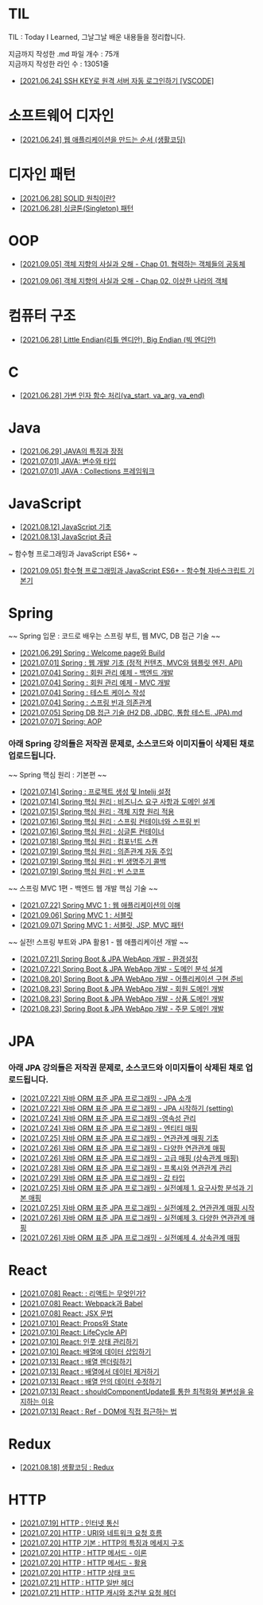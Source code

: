 # TIL

TIL : Today I Learned, 그날그날 배운 내용들을 정리합니다.

지금까지 작성한 .md 파일 개수 : 75개 <br />
지금까지 작성한 라인 수 : 13051줄 <br />

- [[2021.06.24]  SSH KEY로 원격 서버 자동 로그인하기 [VSCODE]](https://github.com/LemonDouble/TIL/blob/main/setting_development_environment/SSH%20KEY%EB%A1%9C%20%EC%9B%90%EA%B2%A9%20%EC%84%9C%EB%B2%84%20%EC%9E%90%EB%8F%99%20%EB%A1%9C%EA%B7%B8%EC%9D%B8%ED%95%98%EA%B8%B0%20%5BVSCODE%5D.md)

# 소프트웨어 디자인

- [[2021.06.24] 웹 애플리케이션을 만드는 순서 (생활코딩)](<https://github.com/LemonDouble/TIL/blob/main/software_design/%EC%9B%B9%20%EC%95%A0%ED%94%8C%EB%A6%AC%EC%BC%80%EC%9D%B4%EC%85%98%20%EB%A7%8C%EB%93%A4%EA%B8%B0%20-%20%EC%9B%B9%20%EC%95%A0%ED%94%8C%EB%A6%AC%EC%BC%80%EC%9D%B4%EC%85%98%EC%9D%84%20%EB%A7%8C%EB%93%9C%EB%8A%94%20%EC%88%9C%EC%84%9C%20(%EC%83%9D%ED%99%9C%EC%BD%94%EB%94%A9).md>)

# 디자인 패턴

- [[2021.06.28] SOLID 원칙이란?](https://github.com/LemonDouble/TIL/blob/main/design_pattern/SOLID%20%EC%9B%90%EC%B9%99%EC%9D%B4%EB%9E%80.md)
- [[2021.06.28] 싱글톤(Singleton) 패턴](<https://github.com/LemonDouble/TIL/blob/main/design_pattern/%EC%8B%B1%EA%B8%80%ED%86%A4(Singleton)%20%ED%8C%A8%ED%84%B4.md>)

# OOP
- [[2021.09.05] 객체 지향의 사실과 오해 - Chap 01. 협력하는 객체들의 공동체](https://github.com/LemonDouble/TIL/blob/main/OOP/%EA%B0%9D%EC%B2%B4%20%EC%A7%80%ED%96%A5%EC%9D%98%20%EC%82%AC%EC%8B%A4%EA%B3%BC%20%EC%98%A4%ED%95%B4%20-%20Chap%2001%20%ED%98%91%EB%A0%A5%ED%95%98%EB%8A%94%20%EA%B0%9D%EC%B2%B4.md)

- [[2021.09.06] 객체 지향의 사실과 오해 - Chap 02. 이상한 나라의 객체](https://github.com/LemonDouble/TIL/blob/main/OOP/%EA%B0%9D%EC%B2%B4%20%EC%A7%80%ED%96%A5%EC%9D%98%20%EC%82%AC%EC%8B%A4%EA%B3%BC%20%EC%98%A4%ED%95%B4%20-%20Chap%2002%20%EC%9D%B4%EC%83%81%ED%95%9C%20%EB%82%98%EB%9D%BC%EC%9D%98%20%EA%B0%9D%EC%B2%B4.md)

# 컴퓨터 구조

- [[2021.06.28] Little Endian(리틀 엔디안), Big Endian (빅 엔디안)](<https://github.com/LemonDouble/TIL/blob/main/computer_architecture/Little%20Endian(%EB%A6%AC%ED%8B%80%20%EC%97%94%EB%94%94%EC%95%88)%2C%20Big%20Endian%20(%EB%B9%85%20%EC%97%94%EB%94%94%EC%95%88).md>)

# C

- [[2021.06.28] 가변 인자 함수 처리(va_start, va_arg, va_end)](<https://github.com/LemonDouble/TIL/blob/main/C/%EA%B0%80%EB%B3%80%20%EC%9D%B8%EC%9E%90%20%ED%95%A8%EC%88%98%20%EC%B2%98%EB%A6%AC(va_start%2C%20va_arg%2C%20va_end).md>)

# Java

- [[2021.06.29] JAVA의 특징과 장점](https://github.com/LemonDouble/TIL/blob/main/java/JAVA%EC%9D%98%20%ED%8A%B9%EC%A7%95%EA%B3%BC%20%EC%9E%A5%EC%A0%90.md)
- [[2021.07.01] JAVA: 변수와 타입](https://github.com/LemonDouble/TIL/blob/main/java/JAVA%20%EB%B3%80%EC%88%98%EC%99%80%20%ED%83%80%EC%9E%85%20.md)
- [[2021.07.01] JAVA : Collections 프레임워크](https://github.com/LemonDouble/TIL/blob/main/java/JAVA%20Collections%20%ED%94%84%EB%A0%88%EC%9E%84%EC%9B%8C%ED%81%AC.md)

# JavaScript

- [[2021.08.12] JavaScript 기초](https://github.com/LemonDouble/TIL/blob/main/JavaScript/JavaScript%20%EA%B8%B0%EC%B4%88.md)
- [[2021.08.13] JavaScript 중급](https://github.com/LemonDouble/TIL/blob/main/JavaScript/Javascript%20%EC%A4%91%EA%B8%89.md)

~ 함수형 프로그래밍과 JavaScript ES6+ ~

- [[2021.09.05] 함수형 프로그래밍과 JavaScript ES6+ - 함수형 자바스크립트 기본기
](https://github.com/LemonDouble/TIL/blob/main/JavaScript/%ED%95%A8%EC%88%98%ED%98%95%20%ED%94%84%EB%A1%9C%EA%B7%B8%EB%9E%98%EB%B0%8D%EA%B3%BC%20JavaScript%20ES6%2B%20-%20%ED%95%A8%EC%88%98%ED%98%95%20%EC%9E%90%EB%B0%94%EC%8A%A4%ED%81%AC%EB%A6%BD%ED%8A%B8%20%EA%B8%B0%EB%B3%B8%EA%B8%B0.md)

# Spring

~~ Spring 입문 : 코드로 배우는 스프링 부트, 웹 MVC, DB 접근 기술 ~~

- [[2021.06.29] Spring : Welcome page와 Build](https://github.com/LemonDouble/TIL/blob/main/spring/Spring%20Welcome%20page%EC%99%80%20Build.md)
- [[2021.07.01] Spring : 웹 개발 기초 (정적 컨텐츠, MVC와 템플릿 엔진, API)](<https://github.com/LemonDouble/TIL/blob/main/spring/Spring%20%EC%9B%B9%20%EA%B0%9C%EB%B0%9C%20%EA%B8%B0%EC%B4%88%20(%EC%A0%95%EC%A0%81%20%EC%BB%A8%ED%85%90%EC%B8%A0%2C%20MVC%EC%99%80%20%ED%85%9C%ED%94%8C%EB%A6%BF).md>)
- [[2021.07.04] Spring : 회원 관리 예제 - 백엔드 개발](https://github.com/LemonDouble/TIL/blob/main/spring/Spring%20%ED%9A%8C%EC%9B%90%20%EA%B4%80%EB%A6%AC%20%EC%98%88%EC%A0%9C%20-%20%EB%B0%B1%EC%97%94%EB%93%9C%20%EA%B0%9C%EB%B0%9C.md)
- [[2021.07.04] Spring : 회원 관리 예제 - MVC 개발](https://github.com/LemonDouble/TIL/blob/main/spring/Spring%20%ED%9A%8C%EC%9B%90%20%EA%B4%80%EB%A6%AC%20%EC%98%88%EC%A0%9C%20-%20MVC%20%EA%B0%9C%EB%B0%9C.md)
- [[2021.07.04] Spring : 테스트 케이스 작성](https://github.com/LemonDouble/TIL/blob/main/spring/Spring%20%ED%85%8C%EC%8A%A4%ED%8A%B8%20%EC%BC%80%EC%9D%B4%EC%8A%A4%20%EC%9E%91%EC%84%B1.md)
- [[2021.07.04] Spring : 스프링 빈과 의존관계](https://github.com/LemonDouble/TIL/blob/main/spring/Spring%20%EC%8A%A4%ED%94%84%EB%A7%81%20%EB%B9%88%EA%B3%BC%20%EC%9D%98%EC%A1%B4%EA%B4%80%EA%B3%84.md)
- [[2021.07.05] Spring DB 접근 기술 (H2 DB, JDBC, 통합 테스트, JPA).md](<https://github.com/LemonDouble/TIL/blob/main/spring/Spring%20DB%20%EC%A0%91%EA%B7%BC%20%EA%B8%B0%EC%88%A0%20(H2%20DB%2C%20JDBC%2C%20%ED%86%B5%ED%95%A9%20%ED%85%8C%EC%8A%A4%ED%8A%B8%2C%20JPA).md>)
- [[2021.07.07] Spring: AOP](https://github.com/LemonDouble/TIL/blob/main/spring/Spring%20AOP.md)

### 아래 Spring 강의들은 저작권 문제로, 소스코드와 이미지들이 삭제된 채로 업로드됩니다.

~~ Spring 핵심 원리 : 기본편 ~~

- [[2021.07.14] Spring : 프로젝트 생성 및 Intelij 설정](https://github.com/LemonDouble/TIL/blob/main/spring/Spring%20%ED%94%84%EB%A1%9C%EC%A0%9D%ED%8A%B8%20%EC%83%9D%EC%84%B1%20%EB%B0%8F%20Intelij%20%EC%84%A4%EC%A0%95.md)
- [[2021.07.14] Spring 핵심 원리 : 비즈니스 요구 사항과 도메인 설계](https://github.com/LemonDouble/TIL/blob/main/spring/Spring%20%ED%95%B5%EC%8B%AC%20%EC%9B%90%EB%A6%AC%20%EB%B9%84%EC%A6%88%EB%8B%88%EC%8A%A4%20%EC%9A%94%EA%B5%AC%20%EC%82%AC%ED%95%AD%EA%B3%BC%20%EB%8F%84%EB%A9%94%EC%9D%B8.md)
- [[2021.07.15] Spring 핵심 원리 : 객체 지향 원리 적용](https://github.com/LemonDouble/TIL/blob/main/spring/Spring%20%ED%95%B5%EC%8B%AC%20%EC%9B%90%EB%A6%AC%20%EA%B0%9D%EC%B2%B4%20%EC%A7%80%ED%96%A5%20%EC%9B%90%EB%A6%AC%20%EC%A0%81%EC%9A%A9.md)
- [[2021.07.16] Spring 핵심 원리 : 스프링 컨테이너와 스프링 빈](https://github.com/LemonDouble/TIL/blob/main/spring/Spring%20%ED%95%B5%EC%8B%AC%20%EC%9B%90%EB%A6%AC%20%EC%8A%A4%ED%94%84%EB%A7%81%20%EC%BB%A8%ED%85%8C%EC%9D%B4%EB%84%88%EC%99%80%20%EC%8A%A4%ED%94%84%EB%A7%81%20%EB%B9%88.md)
- [[2021.07.16] Spring 핵심 원리 : 싱글톤 컨테이너](https://github.com/LemonDouble/TIL/blob/main/spring/Spring%20%ED%95%B5%EC%8B%AC%20%EC%9B%90%EB%A6%AC%20%EC%8B%B1%EA%B8%80%ED%86%A4%20%EC%BB%A8%ED%85%8C%EC%9D%B4%EB%84%88.md)
- [[2021.07.18] Spring 핵심 원리 : 컴포넌트 스캔](https://github.com/LemonDouble/TIL/blob/main/spring/Spring%20%ED%95%B5%EC%8B%AC%20%EC%9B%90%EB%A6%AC%20%EC%BB%B4%ED%8F%AC%EB%84%8C%ED%8A%B8%20%EC%8A%A4%EC%BA%94.md)
- [[2021.07.19] Spring 핵심 원리 : 의존관계 자동 주입](https://github.com/LemonDouble/TIL/blob/main/spring/Spring%20%ED%95%B5%EC%8B%AC%20%EC%9B%90%EB%A6%AC%20%EC%9D%98%EC%A1%B4%EA%B4%80%EA%B3%84%20%EC%9E%90%EB%8F%99%20%EC%A3%BC%EC%9E%85.md)
- [[2021.07.19] Spring 핵심 원리 : 빈 생명주기 콜백](https://github.com/LemonDouble/TIL/blob/main/spring/Spring%20%ED%95%B5%EC%8B%AC%20%EC%9B%90%EB%A6%AC%20%EB%B9%88%20%EC%83%9D%EB%AA%85%EC%A3%BC%EA%B8%B0%20%EC%BD%9C%EB%B0%B1%20.md)
- [[2021.07.19] Spring 핵심 원리 : 빈 스코프](https://github.com/LemonDouble/TIL/blob/main/spring/Spring%20%ED%95%B5%EC%8B%AC%20%EC%9B%90%EB%A6%AC%20%EB%B9%88%20%EC%8A%A4%EC%BD%94%ED%94%84.md)

~~ 스프링 MVC 1편 - 백엔드 웹 개발 핵심 기술 ~~

- [[2021.07.22] Spring MVC 1 : 웹 애플리케이션의 이해](https://github.com/LemonDouble/TIL/blob/main/spring/Spring%20MVC%201%20%EC%9B%B9%20%EC%95%A0%ED%94%8C%EB%A6%AC%EC%BC%80%EC%9D%B4%EC%85%98%EC%9D%98%20%EC%9D%B4%ED%95%B4.md)
- [[2021.09.06] Spring MVC 1 : 서블릿](https://github.com/LemonDouble/TIL/blob/main/spring/Spring%20MVC%201%20%EC%84%9C%EB%B8%94%EB%A6%BF.md)
- [[2021.09.07] Spring MVC 1 : 서블릿, JSP, MVC 패턴](https://github.com/LemonDouble/TIL/blob/main/spring/Spring%20MVC%201%20%EC%84%9C%EB%B8%94%EB%A6%BF%2C%20JSP%2C%20MVC%20%ED%8C%A8%ED%84%B4.md)


~~ 실전! 스프링 부트와 JPA 활용1 - 웹 애플리케이션 개발 ~~

- [[2021.07.21] Spring Boot & JPA WebApp 개발 - 환경설정](https://github.com/LemonDouble/TIL/blob/main/spring/Spring%20Boot%20%26%20JPA%20WebApp%20%EA%B0%9C%EB%B0%9C%20-%20%ED%99%98%EA%B2%BD%EC%84%A4%EC%A0%95.md)
- [[2021.07.22] Spring Boot & JPA WebApp 개발 - 도메인 분석 설계](https://github.com/LemonDouble/TIL/blob/main/spring/Spring%20Boot%20%26%20JPA%20WebApp%20%EA%B0%9C%EB%B0%9C%20-%20%EB%8F%84%EB%A9%94%EC%9D%B8%20%EB%B6%84%EC%84%9D%20%EC%84%A4%EA%B3%84.md)
- [[2021.08.20] Spring Boot & JPA WebApp 개발 - 어플리케이션 구현 준비](https://github.com/LemonDouble/TIL/blob/main/spring/Spring%20Boot%20%26%20JPA%20WebApp%20%EA%B0%9C%EB%B0%9C%20-%20%EC%96%B4%ED%94%8C%EB%A6%AC%EC%BC%80%EC%9D%B4%EC%85%98%20%EA%B5%AC%ED%98%84%20%EC%A4%80%EB%B9%84.md)
- [[2021.08.23] Spring Boot & JPA WebApp 개발 - 회원 도메인 개발](https://github.com/LemonDouble/TIL/blob/main/spring/Spring%20Boot%20%26%20JPA%20WebApp%20%EA%B0%9C%EB%B0%9C%20-%20%ED%9A%8C%EC%9B%90%20%EB%8F%84%EB%A9%94%EC%9D%B8%20%EA%B0%9C%EB%B0%9C.md)
- [[2021.08.23] Spring Boot & JPA WebApp 개발 - 상품 도메인 개발](https://github.com/LemonDouble/TIL/blob/main/spring/Spring%20Boot%20%26%20JPA%20WebApp%20%EA%B0%9C%EB%B0%9C%20-%20%EC%83%81%ED%92%88%20%EB%8F%84%EB%A9%94%EC%9D%B8%20%EA%B0%9C%EB%B0%9C.md)
- [[2021.08.23] Spring Boot & JPA WebApp 개발 - 주문 도메인 개발](https://github.com/LemonDouble/TIL/blob/main/spring/Spring%20Boot%20%26%20JPA%20WebApp%20%EA%B0%9C%EB%B0%9C%20-%20%EC%A3%BC%EB%AC%B8%20%EB%8F%84%EB%A9%94%EC%9D%B8%20%EA%B0%9C%EB%B0%9C.md)

# JPA

### 아래 JPA 강의들은 저작권 문제로, 소스코드와 이미지들이 삭제된 채로 업로드됩니다.

- [[2021.07.22] 자바 ORM 표준 JPA 프로그래밍 - JPA 소개](https://github.com/LemonDouble/TIL/blob/main/JPA/%EC%9E%90%EB%B0%94%20ORM%20%ED%91%9C%EC%A4%80%20JPA%20%ED%94%84%EB%A1%9C%EA%B7%B8%EB%9E%98%EB%B0%8D%20-%20JPA%20%EC%86%8C%EA%B0%9C.md)
- [[2021.07.22] 자바 ORM 표준 JPA 프로그래밍 - JPA 시작하기 (setting)](https://github.com/LemonDouble/TIL/blob/main/JPA/%EC%9E%90%EB%B0%94%20ORM%20%ED%91%9C%EC%A4%80%20JPA%20%ED%94%84%EB%A1%9C%EA%B7%B8%EB%9E%98%EB%B0%8D%20-%20JPA%20%EC%8B%9C%EC%9E%91%ED%95%98%EA%B8%B0.md)
- [[2021.07.24] 자바 ORM 표준 JPA 프로그래밍 -영속성 관리](https://github.com/LemonDouble/TIL/blob/main/JPA/%EC%9E%90%EB%B0%94%20ORM%20%ED%91%9C%EC%A4%80%20JPA%20%ED%94%84%EB%A1%9C%EA%B7%B8%EB%9E%98%EB%B0%8D%20-%EC%98%81%EC%86%8D%EC%84%B1%20%EA%B4%80%EB%A6%AC.md)
- [[2021.07.24] 자바 ORM 표준 JPA 프로그래밍 - 엔티티 매핑](https://github.com/LemonDouble/TIL/blob/main/JPA/%EC%9E%90%EB%B0%94%20ORM%20%ED%91%9C%EC%A4%80%20JPA%20%ED%94%84%EB%A1%9C%EA%B7%B8%EB%9E%98%EB%B0%8D%20-%20%EC%97%94%ED%8B%B0%ED%8B%B0%20%EB%A7%A4%ED%95%91.md)
- [[2021.07.25] 자바 ORM 표준 JPA 프로그래밍 - 연관관계 매핑 기초](https://github.com/LemonDouble/TIL/blob/main/JPA/%EC%9E%90%EB%B0%94%20ORM%20%ED%91%9C%EC%A4%80%20JPA%20%ED%94%84%EB%A1%9C%EA%B7%B8%EB%9E%98%EB%B0%8D%20-%20%EC%97%B0%EA%B4%80%EA%B4%80%EA%B3%84%20%EB%A7%A4%ED%95%91.md)
- [[2021.07.26] 자바 ORM 표준 JPA 프로그래밍 - 다양한 연관관계 매핑](https://github.com/LemonDouble/TIL/blob/main/JPA/%EC%9E%90%EB%B0%94%20ORM%20%ED%91%9C%EC%A4%80%20JPA%20%ED%94%84%EB%A1%9C%EA%B7%B8%EB%9E%98%EB%B0%8D%20-%20%EB%8B%A4%EC%96%91%ED%95%9C%20%EC%97%B0%EA%B4%80%EA%B4%80%EA%B3%84%20%EB%A7%A4%ED%95%91.md)
- [[2021.07.26] 자바 ORM 표준 JPA 프로그래밍 - 고급 매핑 (상속관계 매핑)](<https://github.com/LemonDouble/TIL/blob/main/JPA/%EC%9E%90%EB%B0%94%20ORM%20%ED%91%9C%EC%A4%80%20JPA%20%ED%94%84%EB%A1%9C%EA%B7%B8%EB%9E%98%EB%B0%8D%20-%20%EA%B3%A0%EA%B8%89%20%EB%A7%A4%ED%95%91%20(%EC%83%81%EC%86%8D%EA%B4%80%EA%B3%84%20%EB%A7%A4%ED%95%91).md>)
- [[2021.07.28] 자바 ORM 표준 JPA 프로그래밍 - 프록시와 연관관계 관리](https://github.com/LemonDouble/TIL/blob/main/JPA/%EC%9E%90%EB%B0%94%20ORM%20%ED%91%9C%EC%A4%80%20JPA%20%ED%94%84%EB%A1%9C%EA%B7%B8%EB%9E%98%EB%B0%8D%20-%20%ED%94%84%EB%A1%9D%EC%8B%9C%EC%99%80%20%EC%97%B0%EA%B4%80%EA%B4%80%EA%B3%84%20%EA%B4%80%EB%A6%AC.md)
- [[2021.07.29] 자바 ORM 표준 JPA 프로그래밍 - 값 타입](https://github.com/LemonDouble/TIL/blob/main/JPA/%EC%9E%90%EB%B0%94%20ORM%20%ED%91%9C%EC%A4%80%20JPA%20%ED%94%84%EB%A1%9C%EA%B7%B8%EB%9E%98%EB%B0%8D%20-%20%EA%B0%92%20%ED%83%80%EC%9E%85.md)
- [[2021.07.25] 자바 ORM 표준 JPA 프로그래밍 - 실전예제 1. 요구사항 분석과 기본 매핑](https://github.com/LemonDouble/TIL/blob/main/JPA/%EC%9E%90%EB%B0%94%20ORM%20%ED%91%9C%EC%A4%80%20JPA%20%ED%94%84%EB%A1%9C%EA%B7%B8%EB%9E%98%EB%B0%8D%20-%20%EC%8B%A4%EC%A0%84%EC%98%88%EC%A0%9C%201%20%EC%9A%94%EA%B5%AC%EC%82%AC%ED%95%AD%20%EB%B6%84%EC%84%9D%EA%B3%BC%20%EA%B8%B0%EB%B3%B8%20%EB%A7%A4%ED%95%91.md)
- [[2021.07.25] 자바 ORM 표준 JPA 프로그래밍 - 실전예제 2. 연관관계 매핑 시작](https://github.com/LemonDouble/TIL/blob/main/JPA/%EC%9E%90%EB%B0%94%20ORM%20%ED%91%9C%EC%A4%80%20JPA%20%ED%94%84%EB%A1%9C%EA%B7%B8%EB%9E%98%EB%B0%8D%20-%20%EC%8B%A4%EC%A0%84%EC%98%88%EC%A0%9C%202%20%EC%97%B0%EA%B4%80%EA%B4%80%EA%B3%84%20%EB%A7%A4%ED%95%91%20%EC%8B%9C%EC%9E%91.md)
- [[2021.07.26] 자바 ORM 표준 JPA 프로그래밍 - 실전예제 3. 다양한 연관관계 매핑](https://github.com/LemonDouble/TIL/blob/main/JPA/%EC%9E%90%EB%B0%94%20ORM%20%ED%91%9C%EC%A4%80%20JPA%20%ED%94%84%EB%A1%9C%EA%B7%B8%EB%9E%98%EB%B0%8D%20-%20%EC%8B%A4%EC%A0%84%EC%98%88%EC%A0%9C%203%20%EB%8B%A4%EC%96%91%ED%95%9C%20%EC%97%B0%EA%B4%80%EA%B4%80%EA%B3%84%20%EB%A7%A4%ED%95%91.md)
- [[2021.07.26] 자바 ORM 표준 JPA 프로그래밍 - 실전예제 4. 상속관계 매핑](https://github.com/LemonDouble/TIL/blob/main/JPA/%EC%9E%90%EB%B0%94%20ORM%20%ED%91%9C%EC%A4%80%20JPA%20%ED%94%84%EB%A1%9C%EA%B7%B8%EB%9E%98%EB%B0%8D%20-%20%EC%8B%A4%EC%A0%84%EC%98%88%EC%A0%9C%204.%20%EC%83%81%EC%86%8D%EA%B4%80%EA%B3%84%20%EB%A7%A4%ED%95%91.md)

# React

- [[2021.07.08] React: : 리액트는 무엇인가?](https://github.com/LemonDouble/TIL/blob/main/react/React%20%EB%A6%AC%EC%95%A1%ED%8A%B8%EB%8A%94%20%EB%AC%B4%EC%97%87%EC%9D%B8%EA%B0%80.md)
- [[2021.07.08] React: Webpack과 Babel](https://github.com/LemonDouble/TIL/blob/main/react/React%20Webpack%EA%B3%BC%20Babel.md)
- [[2021.07.08] React: JSX 문법](https://github.com/LemonDouble/TIL/blob/main/react/React%20JSX%20%EB%AC%B8%EB%B2%95.md)
- [[2021.07.10] React: Props와 State](https://github.com/LemonDouble/TIL/blob/main/react/React%20Props%EC%99%80%20State.md)
- [[2021.07.10] React: LifeCycle API](https://github.com/LemonDouble/TIL/blob/main/react/React%20LifeCycle%20API.md)
- [[2021.07.10] React: 인풋 상태 관리하기](https://github.com/LemonDouble/TIL/blob/main/react/React%20%EC%9D%B8%ED%92%8B%20%EC%83%81%ED%83%9C%20%EA%B4%80%EB%A6%AC%ED%95%98%EA%B8%B0.md)
- [[2021.07.10] React: 배열에 데이터 삽입하기](https://github.com/LemonDouble/TIL/blob/main/react/React%20%EB%B0%B0%EC%97%B4%EC%97%90%20%EB%8D%B0%EC%9D%B4%ED%84%B0%20%EC%82%BD%EC%9E%85%ED%95%98%EA%B8%B0.md)
- [[2021.07.13] React : 배열 렌더링하기](https://github.com/LemonDouble/TIL/blob/main/react/React%20%EB%B0%B0%EC%97%B4%20%EB%A0%8C%EB%8D%94%EB%A7%81%ED%95%98%EA%B8%B0.md)
- [[2021.07.13] React : 배열에서 데이터 제거하기](https://github.com/LemonDouble/TIL/blob/main/react/React%20%EB%B0%B0%EC%97%B4%EC%97%90%EC%84%9C%20%EB%8D%B0%EC%9D%B4%ED%84%B0%20%EC%A0%9C%EA%B1%B0%ED%95%98%EA%B8%B0.md)
- [[2021.07.13] React : 배열 안의 데이터 수정하기](https://github.com/LemonDouble/TIL/blob/main/react/React%20%EB%B0%B0%EC%97%B4%20%EC%95%88%EC%9D%98%20%EB%8D%B0%EC%9D%B4%ED%84%B0%20%EC%88%98%EC%A0%95%ED%95%98%EA%B8%B0.md)
- [[2021.07.13] React : shouldComponentUpdate를 통한 최적화와 불변성을 유지하는 이유](https://github.com/LemonDouble/TIL/blob/main/react/React%20shouldComponentUpdate%EB%A5%BC%20%ED%86%B5%ED%95%9C%20%EC%B5%9C%EC%A0%81%ED%99%94%EC%99%80%20%EB%B6%88%EB%B3%80%EC%84%B1%EC%9D%84%20%EC%9C%A0%EC%A7%80%ED%95%98%EB%8A%94%20%EC%9D%B4%EC%9C%A0.md)
- [[2021.07.13] React : Ref - DOM에 직접 접근하는 법](https://github.com/LemonDouble/TIL/blob/main/react/React%20Ref%20-%20DOM%EC%97%90%20%EC%A7%81%EC%A0%91%20%EC%A0%91%EA%B7%BC%ED%95%98%EB%8A%94%20%EB%B2%95.md)

# Redux

- [[2021.08.18] 생활코딩 : Redux](https://github.com/LemonDouble/TIL/blob/main/Redux/%EC%83%9D%ED%99%9C%EC%BD%94%EB%94%A9%20Redux.md)

# HTTP

- [[2021.07.19] HTTP : 인터넷 통신](https://github.com/LemonDouble/TIL/blob/main/HTTP/HTTP%20%EC%9D%B8%ED%84%B0%EB%84%B7%20%ED%86%B5%EC%8B%A0.md)
- [[2021.07.20] HTTP : URI와 네트워크 요청 흐름](https://github.com/LemonDouble/TIL/blob/main/HTTP/HTTP%20URI%EC%99%80%20%EB%84%A4%ED%8A%B8%EC%9B%8C%ED%81%AC%20%EC%9A%94%EC%B2%AD%20%ED%9D%90%EB%A6%84.md)
- [[2021.07.20] HTTP 기본 : HTTP의 특징과 메세지 구조](https://github.com/LemonDouble/TIL/blob/main/HTTP/HTTP%20%EA%B8%B0%EB%B3%B8%20HTTP%EC%9D%98%20%ED%8A%B9%EC%A7%95%EA%B3%BC%20%EB%A9%94%EC%84%B8%EC%A7%80%20%EA%B5%AC%EC%A1%B0.md)
- [[2021.07.20] HTTP : HTTP 메서드 - 이론](https://github.com/LemonDouble/TIL/blob/main/HTTP/HTTP%20HTTP%20%EB%A9%94%EC%84%9C%EB%93%9C%20-%20%EC%9D%B4%EB%A1%A0.md)
- [[2021.07.20] HTTP : HTTP 메서드 - 활용](https://github.com/LemonDouble/TIL/blob/main/HTTP/HTTP%20HTTP%20%EB%A9%94%EC%84%9C%EB%93%9C%20-%20%ED%99%9C%EC%9A%A9.md)
- [[2021.07.20] HTTP : HTTP 상태 코드](https://github.com/LemonDouble/TIL/blob/main/HTTP/HTTP%20HTTP%20%EC%83%81%ED%83%9C%20%EC%BD%94%EB%93%9C.md)
- [[2021.07.21] HTTP : HTTP 일반 헤더](https://github.com/LemonDouble/TIL/blob/main/HTTP/HTTP%20HTTP%20%ED%97%A4%EB%8D%94%20-%20%EC%9D%BC%EB%B0%98%20%ED%97%A4%EB%8D%94.md)
- [[2021.07.21] HTTP : HTTP 캐시와 조건부 요청 헤더](https://github.com/LemonDouble/TIL/blob/main/HTTP/HTTP%20HTTP%20%ED%97%A4%EB%8D%94%20-%20%EC%BA%90%EC%8B%9C%EC%99%80%20%EC%A1%B0%EA%B1%B4%EB%B6%80%20%EC%9A%94%EC%B2%AD%20%ED%97%A4%EB%8D%94%20.md)
